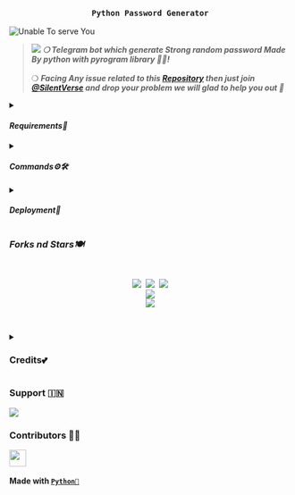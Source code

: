 <h3 align="center"><strong><code>Python Password Generator</code></strong></h3>

<img src="https://github.com/ItsmeHyper13/Random-PassGen/blob/sree/resources/sree.gif" alt="Unable To serve You">

<blockquote><img src="https://readme-typing-svg.herokuapp.com?duration=3000&color=00FF09&background=7F808800&multiline=true&height=100&lines=%E2%80%A2%E2%80%A2Random+Password+Generator+%F0%9F%8F%93%E2%80%A2%E2%80%A2++;%E2%9E%A5+Made+By+Python%F0%9F%90%8D+On+Pyrogram;Library!+%F0%9F%8E%80">
<strong><i>❍&nbsp;Telegram bot which generate Strong random password Made By python with pyrogram library 💫💝!</i></strong><br><br>
❍&nbsp;<strong><i>Facing Any issue related to this <a href="https://github.com/ItsmeHyper13/Random-PassGen">Repository</a> then just join <a href="https://t.me/SilentVerse">@SilentVerse</a> and drop your problem we will glad to help you out 💫</i></strong>
</blockquote>
<p>
<details>
<summary><h4><strong><i>Requirements🎀</i></strong></h4></summary>
❍ <code>API_ID</code><br>
&nbsp;&nbsp;&nbsp;&nbsp;&nbsp;&nbsp;&nbsp;&nbsp;➥ <strong>Get it from</strong> <a href="https://my.telegram.org/auth"><code>HERE!</code></a><br>
❍ <code>API_HASH</code><br>
&nbsp;&nbsp;&nbsp;&nbsp;&nbsp;&nbsp;&nbsp;&nbsp;➥ <strong>Get it from</strong> <a href="https://my.telegram.org/auth"><code>HERE!</code></a><br>
❍ <code>BOT_TOKEN</code><br>
&nbsp;&nbsp;&nbsp;&nbsp;&nbsp;&nbsp;&nbsp;&nbsp;➥ <strong>Get it from</strong> <a href="https://t.me/Botfather"><code>@BOTFATHER</code></a>
</details><details>
<summary><h4><strong><i>Commands⚙️🛠️</i></strong></h4></summary>
&nbsp;◍&nbsp;<code>/ping</code>&nbsp;:&nbsp;<strong>To Check Bot Ping Status.</strong><br>
&nbsp;◍&nbsp;<code>/pgen</code>&nbsp;:&nbsp;<strong>Generate Password in bot's Pm.</strong><br>
&nbsp;◍&nbsp;<code>/sgen</code>&nbsp;:&nbsp;<strong>Generate Password in any Group.</strong><br>
&nbsp;◍&nbsp;<code>/repo</code>&nbsp;:&nbsp;<strong>To Get Bot's Source Code.</strong>
</details><details>
<summary><h4><strong><i>Deployment🚀</i></strong></h4></summary>
<details><summary><strong>❍&nbsp;Deploy To <a href="https://dashboard.heroku.com/"><code>Heroku🌼</code></a></strong></summary>
<blockquote><strong>Hey You can deploy this bot on <code>Heroku</code> very easly from here!!</strong><br><br>
<a href="https://heroku.com/deploy?template=https://github.com/ItsmeHyper13/Radndom-PassGen"><img src="https://img.shields.io/badge/Deploy%20To%20Heroku-black?style=for-the-badge&logo=heroku" width="200""/></a>
</blockquote> 
</details>
<details><summary><strong>❍&nbsp;Deploy On <a href="https://cloud.okteto.com/"><code>Okteto👀</code></a></strong></summary>
<blockquote><strong>Hey You can deploy this bot on <code>Okteto</code> very easly from here!!</strong><br><br>
<a href="https://cloud.okteto.com/deploy?repository=https://github.com/ItsmeHyper13/Radndom-PassGen"><img src="https://img.shields.io/badge/Deploy_To_Okteto%20%20-black?style=for-the-badge&logo=Okteto" width="200"/></a>
</blockquote>
</details>
<details><summary><strong>❍&nbsp;Deploy On <a href="https://termux.com/"><code>Termux⚙️</code></a></strong></summary>
<blockquote><strong>Hey You can deploy this bot on <code>Termux</code> very easly Just follow the steps!!</strong><br><br>
&nbsp;1.&nbsp;Download Termux From <a href="https://f-droid.org/repo/com.termux_118.apk"><code>HERE!</code></a><br>
&nbsp;2.&nbsp;Now Install all important packages which given Below!<br><br>
<code>apt update && apt upgrade -y</code><br>
<code>pkg install git -y</code><br>
<code>pkg install python3</code><br>
<code>pip install pyrogram</code><br>
<code>git clone [your <a href="https://github.com/ItsmeHyper13/Random-PassGen/fork">forked repo</a>] </code><br><br>
<code>cd Random-PassGen</code>&nbsp; or <code>cd Your directory name</code><br><br>
<code>pip3 install --upgrade pip setuptools</code><br><br>
<code>pip install -U -r requirements.txt</code><br><br>
<code>nano config.py</code><br><br>
<p><i>❍ Now add your <code>BOT_TOKEN</code>&nbsp;and&nbsp;<code>BOT_USERNAME</code></i></p><br>
<p>❍ Save that file and run&nbsp;<code>python3 main.py</code></p>
<p>Enjoy! 🚀 💫</p>
</blockquote>
</details>
<details><summary><strong>❍&nbsp;Deploy On <a href="https://en.m.wikipedia.org/wiki/Virtual_private_server"><code>VPS🛠️</code></a></strong></summary>
<blockquote><strong>Hey You can deploy this bot on <code>VPS</code> very easly Just follow the steps!!</strong><br><br>
&nbsp;1.&nbsp;Setup Your <code>VPS</code>&nbsp;First!<br>

```sh
git clone <forked repo> # get from https://github.com/ItsmeHyper13/Random-PassGen/fork
cd Random-PassGen or cd Your directory name
pip3 install --upgrade pip setuptools
pip install -U -r requirements.txt
nano config.py #Now add your BOT_TOKEN and BOT_USERNAME
python3 main.py #Save that file and run it
```

<p>Enjoy! 🚀 💫</p>
</blockquote>
</details>
</details>
</p>
<p>
<h3><strong><i>Forks nd Stars🍽️</i></strong></h3>
<pre>
<p align="center">
<img src="https://img.shields.io/github/license/ItsmeHyper13/DevuMusic.svg"> <img src="https://img.shields.io/github/forks/ItsmeHyper13/DevuMusic.svg"> <img src="https://img.shields.io/github/stars/ItsmeHyper13/Random-PassGen.svg">
<a href="https://github.com/ItsmeHyper13/Random-PassGen"><img src="https://github-readme-stats.vercel.app/api/pin/?username=ItsmeHyper13&repo=Random-PassGen&theme=blue-green"></a>
<a href="https://github.com/ItsmeHyper13/Random-PassGen/fork"><img src="https://img.shields.io/badge/Fork%20PasswordGen%20Bot-black?style=for-the-badge&logo=github"></a>
</P>
</pre>
</p>
<p>
<details>
<summary><h3><strong>Credits💕</strong></h3></summary>
<i>All credit Goes To these peoples</i><br>
<code><a href="https://t.me/HYPER_AD13">{🇮🇳} ʜʏᴘᴇʀ ᴋɪɴɢ</a></code><br>
<code>Telegram:- <a href="https://t.me/ShiningOff">@ShiningOff</a> | <a href="https://t.me/LostKiddz">@LostKiddz</a></code><br>
<code>Github:- <a href="https://github.com/ItsmeHyper13">ItsmeHyper13</a></code><br>
</details>
</p>

<p><h3><strong>Support 🇮🇳</strong></h3>
<a href="https://t.me/SilentVerse"><img src="https://img.shields.io/badge/Support%20%20Group-black?style=for-the-badge&logo=telegram"></a>
</p>

<p><h3><strong>Contributors 👩‍💻</strong></h3>
<a href = "https://github.com/ItsmeHyper13/Random-PassGen/graphs/contributors">
<img src = "https://contrib.rocks/image?repo=ItsmeHyper13/Random-PassGen" height="30px"/>
</a><br><br>
<strong>Made with <a href="https://python.org"><code>Python🐍</code></a></strong>
</p>

